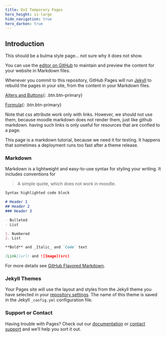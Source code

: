```yaml
---
title: DxI Temporary Pages
hero_height: is-large
hide_navigation: true
hero_darken: true
---
```


## Introduction

This should be a bulma style page... not sure why it does not show.

You can use the [editor on GitHub](https://github.com/dxiai/tmppages.github.io/edit/gh-pages/index.md) to maintain and preview the content for your website in Markdown files.

Whenever you commit to this repository, GitHub Pages will run [Jekyll](https://jekyllrb.com/) to rebuild the pages in your site, from the content in your Markdown files.

[Alters and Buttons](alerts.md){: .btn.btn-primary}

[Formula](mathjax.md){: .btn.btn-primary}

Note that css attribute work only with links. However, we should not use them, because moodle markdown does not render them, just like github markdown. having such links is only useful for resources that are confied to a page. 

This page is a markdown tutorial, because we need it for testing. It happens that sometimes a deployment runs too fast after a theme release.

### Markdown

Markdown is a lightweight and easy-to-use syntax for styling your writing. It includes conventions for

> A simple quote, which does not work in moodle. 


```markdown
Syntax highlighted code block

# Header 1
## Header 2
### Header 3

- Bulleted
- List

1. Numbered
2. List

**Bold** and _Italic_ and `Code` text

[Link](url) and ![Image](src)
```

For more details see [GitHub Flavored Markdown](https://guides.github.com/features/mastering-markdown/).

### Jekyll Themes

Your Pages site will use the layout and styles from the Jekyll theme you have selected in your [repository settings](https://github.com/dxiai/tmppages.github.io/settings). The name of this theme is saved in the Jekyll `_config.yml` configuration file.

### Support or Contact

Having trouble with Pages? Check out our [documentation](https://docs.github.com/categories/github-pages-basics/) or [contact support](https://github.com/contact) and we’ll help you sort it out.

